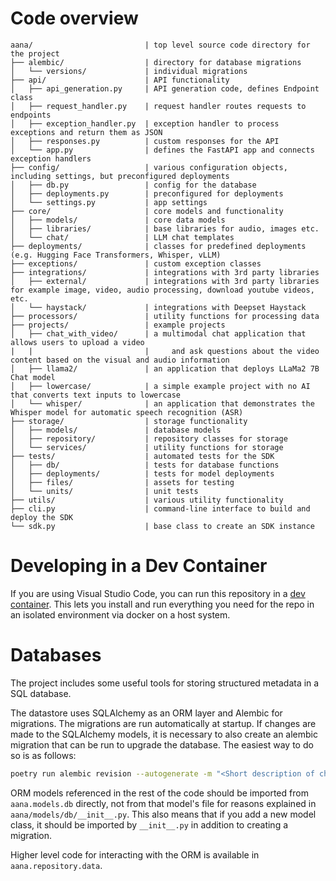 # Code overview

```
aana/                         | top level source code directory for the project
├── alembic/                  | directory for database migrations
│   └── versions/             | individual migrations
├── api/                      | API functionality
│   ├── api_generation.py     | API generation code, defines Endpoint class
│   ├── request_handler.py    | request handler routes requests to endpoints
│   ├── exception_handler.py  | exception handler to process exceptions and return them as JSON
│   ├── responses.py          | custom responses for the API
│   └── app.py                | defines the FastAPI app and connects exception handlers
├── config/                   | various configuration objects, including settings, but preconfigured deployments
│   ├── db.py                 | config for the database
│   ├── deployments.py        | preconfigured for deployments
│   └── settings.py           | app settings
├── core/                     | core models and functionality
│   ├── models/               | core data models
│   ├── libraries/            | base libraries for audio, images etc.
│   └── chat/                 | LLM chat templates
├── deployments/              | classes for predefined deployments (e.g. Hugging Face Transformers, Whisper, vLLM)
├── exceptions/               | custom exception classes
├── integrations/             | integrations with 3rd party libraries
│   ├── external/             | integrations with 3rd party libraries for example image, video, audio processing, download youtube videos, etc.
│   └── haystack/             | integrations with Deepset Haystack
├── processors/               | utility functions for processing data
├── projects/                 | example projects
│   ├── chat_with_video/      | a multimodal chat application that allows users to upload a video 
|   |                         |     and ask questions about the video content based on the visual and audio information
│   ├── llama2/               | an application that deploys LLaMa2 7B Chat model
│   ├── lowercase/            | a simple example project with no AI that converts text inputs to lowercase
│   └── whisper/              | an application that demonstrates the Whisper model for automatic speech recognition (ASR)
├── storage/                  | storage functionality
│   ├── models/               | database models
│   ├── repository/           | repository classes for storage
│   └── services/             | utility functions for storage
├── tests/                    | automated tests for the SDK
│   ├── db/                   | tests for database functions
│   ├── deployments/          | tests for model deployments
│   ├── files/                | assets for testing
│   └── units/                | unit tests
├── utils/                    | various utility functionality
├── cli.py                    | command-line interface to build and deploy the SDK
└── sdk.py                    | base class to create an SDK instance
```

# Developing in a Dev Container

If you are using Visual Studio Code, you can run this repository in a 
[dev container](https://code.visualstudio.com/docs/devcontainers/containers). This lets you install and 
run everything you need for the repo in an isolated environment via docker on a host system. 


# Databases
The project includes some useful tools for storing structured metadata in a SQL database.

The datastore uses SQLAlchemy as an ORM layer and Alembic for migrations. The migrations are run 
automatically at startup. If changes are made to the SQLAlchemy models, it is necessary to also 
create an alembic migration that can be run to upgrade the database. 
The easiest way to do so is as follows:

```bash
poetry run alembic revision --autogenerate -m "<Short description of changes in sentence form.>"
```

ORM models referenced in the rest of the code should be imported from `aana.models.db` directly,
not from that model's file for reasons explained in `aana/models/db/__init__.py`. This also means that 
if you add a new model class, it should be imported by `__init__.py` in addition to creating a migration.

Higher level code for interacting with the ORM is available in `aana.repository.data`.
